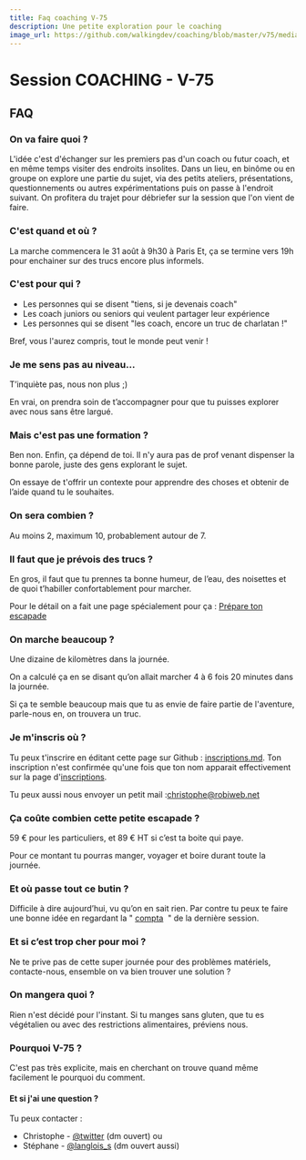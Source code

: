 ```yaml
---
title: Faq coaching V-75
description: Une petite exploration pour le coaching
image_url: https://github.com/walkingdev/coaching/blob/master/v75/media/banner-coaching.jpg?raw=true
---
```


# Session COACHING - V-75

## FAQ

### On va faire quoi ?

L'idée c'est d'échanger sur les premiers pas d'un coach ou futur coach, et en même temps visiter des endroits insolites.
Dans un lieu, en binôme ou en groupe on explore une partie du sujet, via des petits ateliers, présentations, questionnements ou autres expérimentations puis on passe à l'endroit suivant.
On profitera du trajet pour débriefer sur la session que l'on vient de faire.

### C'est quand et où ?

La marche commencera le 31 août à 9h30 à Paris
Et, ça se termine vers 19h pour enchainer sur des trucs encore plus informels.

### C'est pour qui ?

- Les personnes qui se disent "tiens, si je devenais coach"
- Les coach juniors ou seniors qui veulent partager leur expérience
- Les personnes qui se disent "les coach, encore un truc de charlatan !"

Bref, vous l'aurez compris, tout le monde peut venir !

### Je me sens pas au niveau…

T’inquiète pas, nous non plus ;)

En vrai, on prendra soin de t’accompagner pour que tu puisses explorer avec nous sans être largué.

### Mais c'est pas une formation ?

Ben non. Enfin, ça dépend de toi. Il n'y aura pas de prof venant dispenser la bonne parole, juste des gens explorant le sujet.

On essaye de t'offrir un contexte pour apprendre des choses et obtenir de l’aide quand tu le souhaites.

### On sera combien ?

Au moins 2, maximum 10, probablement autour de 7. 

### Il faut que je prévois des trucs ?

En gros, il faut que tu prennes ta bonne humeur, de l’eau, des noisettes et de quoi t’habiller confortablement pour marcher.

Pour le détail on a fait une page spécialement pour ça : [Prépare ton escapade](http://walkingdev.fr/#walkingdev/coaching/blob/master/v75/prepare-ton-escapade.md)

### On marche beaucoup ?

Une dizaine de kilomètres dans la journée.

On a calculé ça en se disant qu’on allait marcher 4 à 6 fois 20 minutes dans la journée.

Si ça te semble beaucoup mais que tu as envie de faire partie de l'aventure, parle-nous en, on trouvera un truc.

### Je m'inscris où ?

Tu peux t'inscrire en éditant cette page sur Github : [inscriptions.md](https://github.com/walkingdev/coaching/edit/master/v75/inscriptions.md). Ton inscription n'est confirmée qu'une fois que ton nom apparait effectivement sur la page d'[inscriptions](http://walkingdev.fr/#walkingdev/coaching/blob/master/v75/inscriptions.md).

Tu peux aussi nous envoyer un petit mail :[christophe@robiweb.net](mailto:christophe@robiweb.net)

### Ça coûte combien cette petite escapade ?

59 € pour les particuliers, et 89 € HT si c’est ta boite qui paye.  

Pour ce montant tu pourras manger, voyager et boire durant toute la journée.

### Et où passe tout ce butin ?

Difficile à dire aujourd’hui, vu qu’on en sait rien. Par contre tu peux te faire une bonne idée en regardant la " [compta](http://walkingdev.fr/#walkingdev/coaching/blob/master/v34/budget.md)  " de la dernière session.  

### Et si c’est trop cher pour moi ?

Ne te prive pas de cette super journée pour des problèmes matériels, contacte-nous, ensemble on va bien trouver une solution ?

### On mangera quoi ?

Rien n'est décidé pour l'instant. Si tu manges sans gluten, que tu es végétalien ou avec des restrictions alimentaires, préviens nous.

### Pourquoi V-75 ?

C'est pas très explicite, mais en cherchant on trouve quand même facilement le pourquoi du comment.

#### Et si j'ai une question ?

Tu peux contacter :
- Christophe - [@twitter](http://twitter.com/krichtof) (dm ouvert)
ou
- Stéphane - [@langlois_s](http://twitter.com/langlois_s) (dm ouvert aussi) 
